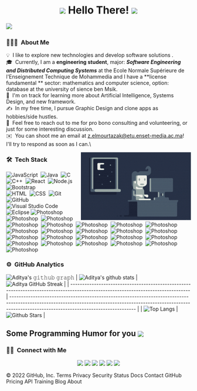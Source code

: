 <h1 align="center"><img height="60" src="https://media.giphy.com/media/C4xJKyzipe50gY6yql/giphy.gif"/> Hello There! <!--👋--> <img height="60" src="https://media.giphy.com/media/C4xJKyzipe50gY6yql/giphy.gif"/> </h1>
<!--trap-->
<a href="https://www.youtube.com/watch?v=dQw4w9WgXcQ"><img src="https://user-images.githubusercontent.com/73097560/115834477-dbab4500-a447-11eb-908a-139a6edaec5c.gif"></a>

>


### 👨🏻‍💻 &nbsp;About Me

💡 &nbsp;I like to explore new technologies and develop software solutions .\
🎓 &nbsp;Currently, I am a **engineering student**, major: ***Software Engineering and Distributed Computing Systems*** at the Ecole Normale Supérieure de                l'Enseignement Technique de Mohammedia and I have a **license fundamental ** sector: mathematics and computer science, option: database at the university of sience    ben Msik.\
🌱 &nbsp;I'm on track for learning more about Artificial Intelligence, Systems Design, and new framework.\
✍️ &nbsp;In my free time, I pursue Graphic Design and clone apps as hobbies/side hustles.\
💬 &nbsp;Feel free to reach out to me for pro bono consulting and volunteering, or just for some interesting discussion.\
✉️ &nbsp;You can shoot me an email at z.elmourtazak@etu.enset-media.ac.ma! I'll try to respond as soon as I can.\


<img alt="Night Coding" src="https://raw.githubusercontent.com/AVS1508/AVS1508/master/assets/Night-Coding.gif" align="right"/>

### 🛠 &nbsp;Tech Stack

![JavaScript](https://img.shields.io/badge/-JavaScript-05122A?style=flat&logo=javascript)&nbsp;
![Java](https://img.shields.io/badge/-Java-05122A?style=flat&logo=Java&logoColor=FFA518)&nbsp;
![C](https://img.shields.io/badge/-C-05122A?style=flat&logo=C&logoColor=A8B9CC)&nbsp;
![C++](https://img.shields.io/badge/-C++-05122A?style=flat&logo=C%2B%2B&logoColor=00599C)&nbsp;
![React](https://img.shields.io/badge/-React-05122A?style=flat&logo=react)&nbsp;
![Node.js](https://img.shields.io/badge/-Node.js-05122A?style=flat&logo=node.js)&nbsp;
![Bootstrap](https://img.shields.io/badge/-Bootstrap-05122A?style=flat&logo=bootstrap&logoColor=563D7C)\
![HTML](https://img.shields.io/badge/-HTML-05122A?style=flat&logo=HTML5)&nbsp;
![CSS](https://img.shields.io/badge/-CSS-05122A?style=flat&logo=CSS3&logoColor=1572B6)&nbsp;
![Git](https://img.shields.io/badge/-Git-05122A?style=flat&logo=git)&nbsp;
![GitHub](https://img.shields.io/badge/-GitHub-05122A?style=flat&logo=github)&nbsp;
![Visual Studio Code](https://img.shields.io/badge/-Visual%20Studio%20Code-05122A?style=flat&logo=visual-studio-code&logoColor=007ACC)&nbsp;
![Eclipse](https://img.shields.io/badge/-Eclipse-05122A?style=flat&logo=eclipse-ide&logoColor=2C2255)
![Photoshop](https://img.shields.io/badge/-Photoshop-05122A?style=flat&logo=adobe-photoshop)&nbsp;
![Photoshop](https://img.shields.io/badge/-Aftereffect-05122A?style=flat&logo=adobeaftereffects)&nbsp;
![Photoshop](https://img.shields.io/badge/Figma-05122A?style=plastic&logo=figma)&nbsp;
![Photoshop](https://img.shields.io/badge/-Postman-05122A?style=flat&logo=postman)&nbsp;
![Photoshop](https://img.shields.io/badge/-gnometerminal-05122A?style=flat&logo=gnometerminal)&nbsp;
![Photoshop](https://img.shields.io/badge/-gnubash-05122A?style=flat&logo=gnubash)&nbsp;
![Photoshop](https://img.shields.io/badge/-Blender-05122A?style=flat&logo=blender)&nbsp;
![Photoshop](https://img.shields.io/badge/-PHP-05122A?style=flat&logo=php)&nbsp;
![Photoshop](https://img.shields.io/badge/-Laravel-05122A?style=flat&logo=laravel)&nbsp;
![Photoshop](https://img.shields.io/badge/-Oracle-05122A?style=flat&logo=oracle)&nbsp;
![Photoshop](https://img.shields.io/badge/-mySql-05122A?style=flat&logo=mysql)&nbsp;
![Photoshop](https://img.shields.io/badge/-Firebase-05122A?style=flat&logo=firebase)&nbsp;
![Photoshop](https://img.shields.io/badge/-Sass-05122A?style=flat&logo=sass)&nbsp;
![Photoshop](https://img.shields.io/badge/-Netlify-05122A?style=flat&logo=netlify)&nbsp;
![Photoshop](https://img.shields.io/badge/-NextJs-05122A?style=flat&logo=nextdotjs)&nbsp;
![Photoshop](https://img.shields.io/badge/-Deno-05122A?style=flat&logo=deno)&nbsp;
![Photoshop](https://img.shields.io/badge/-Vuejs-05122A?style=flat&logo=vuedotjs)&nbsp;
![Photoshop](https://img.shields.io/badge/-Express-05122A?style=flat&logo=express)&nbsp;
![Photoshop](https://img.shields.io/badge/-Unrealengine-05122A?style=flat&logo=unrealengine)&nbsp;
![Photoshop](https://img.shields.io/badge/-Canva-05122A?style=flat&logo=canva)&nbsp;
![Photoshop](https://img.shields.io/badge/-Typescript-05122A?style=flat&logo=typescript)&nbsp;
![Photoshop](https://img.shields.io/badge/-Manjaro-05122A?style=flat&logo=manjaro)&nbsp;
![Photoshop](https://img.shields.io/badge/-Graphql-05122A?style=flat&logo=graphql)&nbsp;
![Photoshop](https://img.shields.io/badge/-Sequelize-05122A?style=flat&logo=sequelize)&nbsp;



























### ⚙️ &nbsp;GitHub Analytics


 ![Aditya's 𝚐𝚒𝚝𝚑𝚞𝚋 𝚐𝚛𝚊𝚙𝚑](https://activity-graph.herokuapp.com/graph?username=zakaria-root&theme=redical&hide_border=true&area=true)
| ![Aditya's github stats](https://github-readme-stats.vercel.app/api?username=zakaria-root&show_icons=true&theme=radical)             | ![Aditya GitHub Streak](https://github-readme-streak-stats.herokuapp.com/?user=Aditya664&theme=radical)                                                                                                           |
| --------------------------------------------------------------------------------------------------------------------------------- | ----------------------------------------------------------------------------------------------------------------------------------------------------------------------------------------------------------------- |
| ![Top Langs](https://github-readme-stats.vercel.app/api/top-langs/?username=zakaria-root&langs_count=8&theme=radical&layout=compact) | ![Github Stars](https://github-readme-stats.vercel.app/api?username=zakaria-root&show_icons=true&locale=en&count_private=true&hide_rank=true&custom_title=My%20GitHub%20Stats&disable_animations=true&theme=radical) |

<h2> Some Programming Humor for you <img align ='center' src='https://media2.giphy.com/media/UQDSBzfyiBKvgFcSTw/giphy.gif?cid=ecf05e47p3cd513axbek3f56ti3jzizq8hincw20jauyyfyw&rid=giphy.gif' width = '32px'></h2>

### 🤝🏻 &nbsp;Connect with Me

<p align="center">
<a href="https://www.adityavsingh.com"><img src="https://img.shields.io/badge/-adityavsingh.com-3423A6?style=flat&logo=Google-Chrome&logoColor=white"/></a>
<a href="https://www.linkedin.com/in/zakaria-el-mourtazak-b80982234/"><img src="https://img.shields.io/badge/-Aditya%20Vikram%20Singh-0077B5?style=flat&logo=Linkedin&logoColor=white"/></a>
<a href="z.elmourtazak@etu.enset-media.ac.ma"><img src="https://img.shields.io/badge/-avsingh@umass.edu-D14836?style=flat&logo=Gmail&logoColor=white"/></a>
<a href="https://www.instagram.com/invites/contact/?i=1kcaksvw3ue6y&utm_content=nslp356"><img src="https://img.shields.io/badge/-@adityavs__-E4405F?style=flat&logo=Instagram&logoColor=white"/></a>
<a href="https://m.facebook.com/zakaria.ssj.1"><img src="https://img.shields.io/badge/-@AVS1508-1877F2?style=flat&logo=Facebook&logoColor=white"/></a>
<a href="https://twitter.com/zakaria70292566"><img src="https://img.shields.io/badge/-@AVS1508-0077B5?style=flat&logo=Twitter&logoColor=white"/></a>
</p>
© 2022 GitHub, Inc.
Terms
Privacy
Security
Status
Docs
Contact GitHub
Pricing
API
Training
Blog
About

